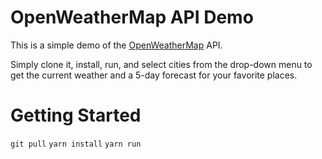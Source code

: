 # OpenWeatherMap API Demo

This is a simple demo of the [OpenWeatherMap](https://openweathermap.org/) API.

Simply clone it, install, run, and select cities from the drop-down menu to get the current weather and a 5-day forecast for your favorite places.

# Getting Started

`git pull`
`yarn install`
`yarn run`
